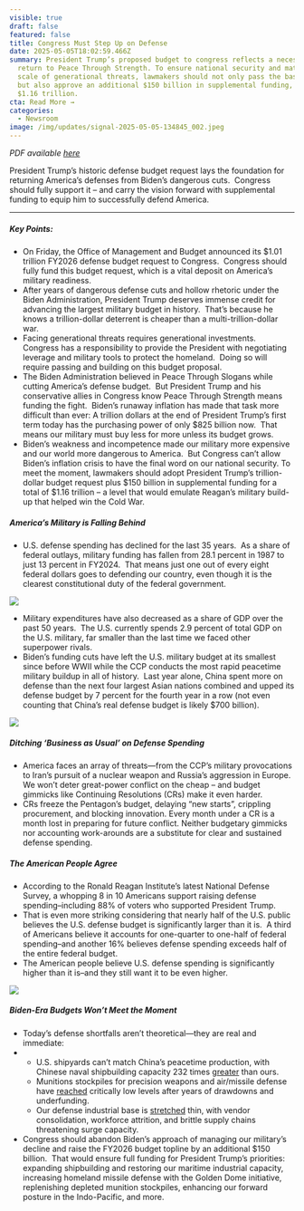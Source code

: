 ```yaml
---
visible: true
draft: false
featured: false
title: Congress Must Step Up on Defense
date: 2025-05-05T18:02:59.466Z
summary: President Trump’s proposed budget to congress reflects a necessary
  return to Peace Through Strength. To ensure national security and match the
  scale of generational threats, lawmakers should not only pass the base budget
  but also approve an additional $150 billion in supplemental funding, totaling
  $1.16 trillion.
cta: Read More →
categories:
  - Newsroom
image: /img/updates/signal-2025-05-05-134845_002.jpeg
---
```

*PDF available [here](https://polaris-us.org/docs/congress-must-step-up-on-defense.pdf)*

President Trump’s historic defense budget request lays the foundation for returning America’s defenses from Biden’s dangerous cuts.  Congress should fully support it – and carry the vision forward with supplemental funding to equip him to successfully defend America.

- - -

##### Key Points:

* On Friday, the Office of Management and Budget announced its $1.01 trillion FY2026 defense budget request to Congress.  Congress should fully fund this budget request, which is a vital deposit on America’s military readiness.
* After years of dangerous defense cuts and hollow rhetoric under the Biden Administration, President Trump deserves immense credit for advancing the largest military budget in history.  That’s because he knows a trillion-dollar deterrent is cheaper than a multi-trillion-dollar war.  
* Facing generational threats requires generational investments.  Congress has a responsibility to provide the President with negotiating leverage and military tools to protect the homeland.  Doing so will require passing and building on this budget proposal.
* The Biden Administration believed in Peace Through Slogans while cutting America’s defense budget.  But President Trump and his conservative allies in Congress know Peace Through Strength means funding the fight.  Biden’s runaway inflation has made that task more difficult than ever: A trillion dollars at the end of President Trump’s first term today has the purchasing power of only $825 billion now.  That means our military must buy less for more unless its budget grows.
* Biden’s weakness and incompetence made our military more expensive and our world more dangerous to America.  But Congress can’t allow Biden’s inflation crisis to have the final word on our national security. To meet the moment, lawmakers should adopt President Trump’s trillion-dollar budget request plus $150 billion in supplemental funding for a total of $1.16 trillion – a level that would emulate Reagan’s military build-up that helped win the Cold War.

##### America’s Military is Falling Behind

* U.S. defense spending has declined for the last 35 years.  As a share of federal outlays, military funding has fallen from 28.1 percent in 1987 to just 13 percent in FY2024.  That means just one out of every eight federal dollars goes to defending our country, even though it is the clearest constitutional duty of the federal government.

![](/img/updates/screenshot-2025-05-05-at-12.33.08 pm.png)

* Military expenditures have also decreased as a share of GDP over the past 50 years.  The U.S. currently spends 2.9 percent of total GDP on the U.S. military, far smaller than the last time we faced other superpower rivals.  
* Biden’s funding cuts have left the U.S. military budget at its smallest since before WWII while the CCP conducts the most rapid peacetime military buildup in all of history.  Last year alone, China spent more on defense than the next four largest Asian nations combined and upped its defense budget by 7 percent for the fourth year in a row (not even counting that China’s real defense budget is likely $700 billion).

![](/img/updates/screenshot-2025-05-05-at-12.39.46 pm.png)

##### Ditching ‘Business as Usual’ on Defense Spending 

* America faces an array of threats—from the CCP’s military provocations to Iran’s pursuit of a nuclear weapon and Russia’s aggression in Europe.  We won’t deter great-power conflict on the cheap – and budget gimmicks like Continuing Resolutions (CRs) make it even harder. 
* CRs freeze the Pentagon’s budget, delaying “new starts”, crippling procurement, and blocking innovation. Every month under a CR is a month lost in preparing for future conflict. Neither budgetary gimmicks nor accounting work-arounds are a substitute for clear and sustained defense spending.

##### The American People Agree

* According to the Ronald Reagan Institute’s latest National Defense Survey, a whopping 8 in 10 Americans support raising defense spending–including 88% of voters who supported President Trump. 
* That is even more striking considering that nearly half of the U.S. public believes the U.S. defense budget is significantly larger than it is.  A third of Americans believe it accounts for one-quarter to one-half of federal spending–and another 16% believes defense spending exceeds half of the entire federal budget.
* The American people believe U.S. defense spending is significantly higher than it is–and they still want it to be even higher.

![](/img/updates/screenshot-2025-05-05-at-1.53.24 pm.png)

##### Biden-Era Budgets Won’t Meet the Moment

* Today’s defense shortfalls aren’t theoretical—they are real and immediate:
* * U.S. shipyards can’t match China’s peacetime production, with Chinese naval shipbuilding capacity 232 times [greater](https://www.wsj.com/world/china/china-cargo-ship-trump-shipbuilding-823b1c9c) than ours.
  * Munitions stockpiles for precision weapons and air/missile defense have [reached](https://www.newsweek.com/us-navy-admiral-sounds-alarm-weapons-stockpile-samuel-paparo-1988586) critically low levels after years of drawdowns and underfunding.
  * Our defense industrial base is [stretched](https://www.heritage.org/defense/report/strategy-revitalize-the-defense-industrial-base-the-21st-century) thin, with vendor consolidation, workforce attrition, and brittle supply chains threatening surge capacity.
* Congress should abandon Biden’s approach of managing our military’s decline and raise the FY2026 budget topline by an additional $150 billion.  That would ensure full funding for President Trump’s priorities: expanding shipbuilding and restoring our maritime industrial capacity, increasing homeland missile defense with the Golden Dome initiative, replenishing depleted munition stockpiles, enhancing our forward posture in the Indo-Pacific, and more.